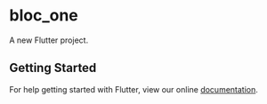 # bloc_one

A new Flutter project.

## Getting Started

For help getting started with Flutter, view our online
[documentation](https://flutter.io/).
